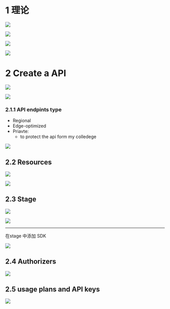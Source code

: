 

# 1 理论 

![](image/Pasted%20image%2020241003165101.png)


![](image/Pasted%20image%2020241003165123.png)

![](image/Pasted%20image%2020241003165311.png)


![](image/Pasted%20image%2020241003165349.png)



# 2 Create a API 

![](image/Pasted%20image%2020241003154620.png)

![](image/Pasted%20image%2020241003165649.png)


### 2.1.1 API endpints type 

- Regional 
- Edge-optimized 
- Priavte: 
    - to protect the api  form my colledege 


![](image/Pasted%20image%2020241003165717.png)

## 2.2 Resources 

![](image/Pasted%20image%2020241003165522.png)



![](image/Pasted%20image%2020241003165547.png)


## 2.3 Stage


![](image/Pasted%20image%2020241003165911.png)


![](image/Pasted%20image%2020241003165919.png)


---


在stage 中添加 SDK


![](image/Pasted%20image%2020241003165936.png)


## 2.4 Authorizers


![](image/Pasted%20image%2020241003165622.png)


## 2.5 usage plans and API keys 

![](image/Pasted%20image%2020241003170004.png)